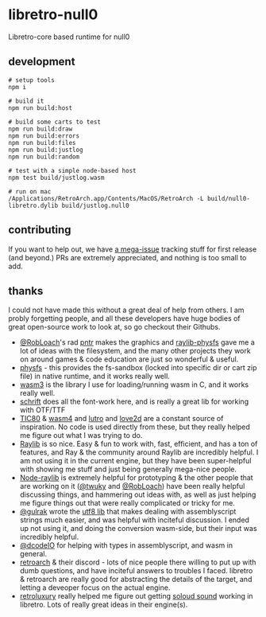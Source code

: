 # libretro-null0
Libretro-core based runtime for null0


## development

```
# setup tools
npm i

# build it
npm run build:host

# build some carts to test
npm run build:draw
npm run build:errors
npm run build:files
npm run build:justlog
npm run build:random

# test with a simple node-based host
npm test build/justlog.wasm

# run on mac
/Applications/RetroArch.app/Contents/MacOS/RetroArch -L build/null0-libretro.dylib build/justlog.null0
```

## contributing

If you want to help out, we have [a mega-issue](https://github.com/notnullgames/libretro-null0/issues/1) tracking stuff for first release (and beyond.) PRs are extremely appreciated, and nothing is too small to add.


## thanks

I could not have made this without a great deal of help from others. I am probly forgetting people, and all these developers have huge bodies of great open-source work to look at, so go checkout their Githubs.

- [@RobLoach](https://github.com/RobLoach)'s rad [pntr](https://github.com/robloach/pntr) makes the graphics and [raylib-physfs](https://github.com/RobLoach/raylib-physfs) gave me a lot of ideas with the filesystem, and the many other projects they work on around games & code education are just so wonderful & useful.
- [physfs](https://icculus.org/physfs/) - this provides the fs-sandbox (locked into specific dir or cart zip file) in native runtime, and it works really well.
- [wasm3](https://github.com/wasm3/wasm3) is the library I use for loading/running wasm in C, and it works really well.
- [schrift](https://github.com/tomolt/libschrift) does all the font-work here, and is really a great lib for working with OTF/TTF
- [TIC80](https://tic80.com/) & [wasm4](https://wasm4.org/) and [lutro](https://www.libretro.com/index.php/lutro-easy-retro-game-creation-powered-by-libretro/) and [love2d](https://love2d.org/) are a constant source of inspiration. No code is used directly from these, but they really helped me figure out what I was trying to do.
- [Raylib](https://www.raylib.com/) is so nice. Easy & fun to work with, fast, efficient, and has a ton of features, and Ray & the community around Raylib are incredibly helpful. I am not using it in the current engine, but they have been super-helpful with showing me stuff and just being generally mega-nice people.
- [Node-raylib](https://github.com/RobLoach/node-raylib) is extremely helpful for prototyping & the other people that are working on it ([@twuky](https://github.com/twuky) and [@RobLoach](https://github.com/RobLoach)) have been really helpful discussing things, and hammering out ideas with, as well as just helping me figure things out that were really complicated or tricky for me.
- [@gulrak](https://github.com/gulrak) wrote the [utf8 lib](https://gist.github.com/gulrak/2eda01eacebdb308787b639fa30958b3) that makes dealing with assemblyscript strings much easier, and was helpful with inciteful discussion. I ended up not using it, and doing the conversion wasm-side, but their input was incredibly helpful.
- [@dcodeIO](https://github.com/dcodeIO) for helping with types in assemblyscript, and wasm in general.
- [retroarch](https://www.retroarch.com/) & their discord - lots of nice people there willing to put up with dumb questions, and have inciteful answers to troubles I faced. libretro & retroarch are really good for abstracting the details of the target, and letting a deveoper focus on the actual engine.
- [retroluxury](https://github.com/leiradel/retroluxury) really helped me figure out getting [soloud sound](https://github.com/jarikomppa/soloud) working in libretro. Lots of really great ideas in their engine(s).

